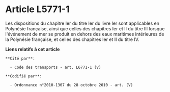 # Article L5771-1

Les dispositions du chapitre Ier du titre Ier du livre Ier sont applicables en Polynésie française, ainsi que celles des
chapitres Ier et II du titre III lorsque l'événement de mer se produit en dehors des eaux maritimes intérieures de la
Polynésie française, et celles des chapitres Ier et II du titre IV.

**Liens relatifs à cet article**

	**Cité par**:

	  - Code des transports - art. L6771-1 (V)

	**Codifié par**:

	  - Ordonnance n°2010-1307 du 28 octobre 2010 - art. (V)
